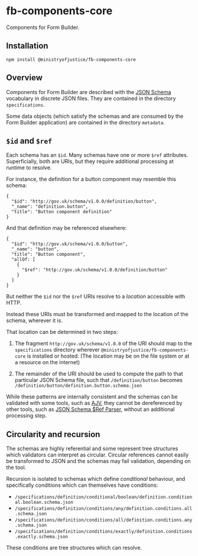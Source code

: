# fb-components-core

Components for Form Builder.

## Installation

```
npm install @ministryofjustice/fb-components-core
```

## Overview

Components for Form Builder are described with the [JSON Schema](https://json-schema.org/) vocabulary in discrete JSON files. They are contained in the directory `specifications`.

Some data objects (which satisfy the schemas and are consumed by the Form Builder application) are contained in the directory `metadata`.

## `$id` and `$ref`

Each schema has an `$id`. Many schemas have one or more `$ref` attributes. Superficially, both are URIs, but they require additional processing at runtime to resolve.

For instance, the definition for a button component may resemble this schema:


```
{
  "$id": "http://gov.uk/schema/v1.0.0/definition/button",
  "_name": "definition.button",
  "title": "Button component definition"
}
```
And that definition may be referenced elsewhere:

```
{
  "$id": "http://gov.uk/schema/v1.0.0/button",
  "_name": "button",
  "title": "Button component",
  "allOf: [
    {
      "$ref": "http://gov.uk/schema/v1.0.0/definition/button"
    }
  ]
}
```

But neither the `$id` nor the `$ref` URIs resolve to a _location_ accessible with HTTP.

Instead these URIs must be transformed and mapped to the location of the schema, wherever it is.

That location can be determined in two steps:

1. The fragment `http://gov.uk/schema/v1.0.0` of the URI should map to the `specifications` directory wherever `@ministryofjustice/fb-components-core` is installed or hosted. (The location may be on the file system or at a resource on the internet)

2. The remainder of the URI should be used to compute the path to that particular JSON Schema file, such that `/definition/button` becomes `/definition/button/definition.button.schema.json`

While these patterns are internally consistent and the schemas can be validated with some tools, such as [AJV](https://www.npmjs.com/package/ajv), they cannot be dereferenced by other tools, such as [JSON Schema $Ref Parser](https://www.npmjs.com/package/json-schema-ref-parser), without an additional processing step.

## Circularity and recursion

The schemas are highly referential and some represent tree structures which validators can interpret as circular. Circular references cannot easily be transformed to JSON and the schemas may fail validation, depending on the tool.

Recursion is isolated to schemas which define _conditional_ behaviour, and specifically conditions which can themselves have conditions:

* `/specifications/definition/conditional/boolean/definition.conditional.boolean.schema.json`
* `/specifications/definition/conditions/any/definition.conditions.all.schema.json`
* `/specifications/definition/conditions/all/definition.conditions.any.schema.json`
* `/specifications/definition/conditions/exactly/definition.conditions.exactly.schema.json`

These conditions are tree structures which can resolve.
